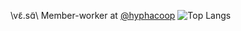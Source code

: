 \vɛ̃.sɑ̃\ 
Member-worker at [@hyphacoop](../../../../hyphacoop)
![Top Langs](https://github-readme-stats.vercel.app/api/top-langs/?username=tripledoublev&theme=tokyonight)

<!--
**tripledoublev/tripledoublev** is a ✨ _special_ ✨ repository because its `README.md` (this file) appears on your GitHub profile.

Here are some ideas to get you started:

- 🔭 I’m currently working on ...
- 🌱 I’m currently learning ...
- 👯 I’m looking to collaborate on ...
- 🤔 I’m looking for help with ...
- 💬 Ask me about ...
- 📫 How to reach me: ...
- 😄 Pronouns: ...
- ⚡ Fun fact: ...
-->
